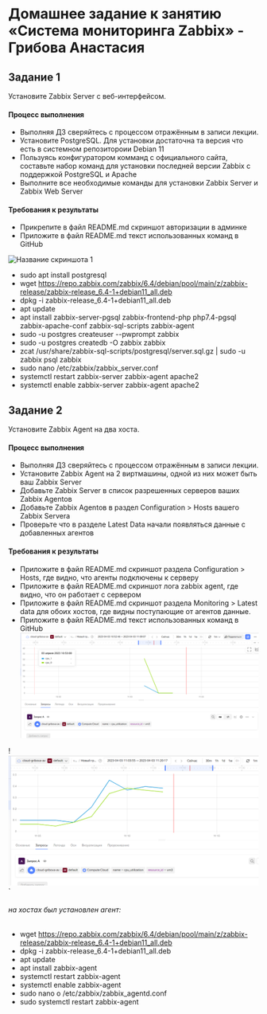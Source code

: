 # Домашнее задание к занятию «Система мониторинга Zabbix» - Грибова Анастасия


## Задание 1
Установите Zabbix Server с веб-интерфейсом.
#### Процесс выполнения
* Выполняя ДЗ сверяйтесь с процессом отражённым в записи лекции.
* Установите PostgreSQL. Для установки достаточна та версия что есть в системном репозитороии Debian 11
* Пользуясь конфигуратором комманд с официального сайта, составьте набор команд для установки последней версии Zabbix с поддержкой PostgreSQL и Apache
* Выполните все необходимые команды для установки Zabbix Server и Zabbix Web Server
#### Требования к результаты
* Прикрепите в файл README.md скриншот авторизации в админке
* Приложите в файл README.md текст использованных команд в GitHub

![Название скриншота 1](https://github.com/gribova-anastasia/zabbix-8-03/blob/b1a216638adf7d4862495479226461e59f02ea40/adminka.png)

* sudo apt install postgresql
* wget https://repo.zabbix.com/zabbix/6.4/debian/pool/main/z/zabbix-release/zabbix-release_6.4-1+debian11_all.deb
* dpkg -i zabbix-release_6.4-1+debian11_all.deb
* apt update
* apt install zabbix-server-pgsql zabbix-frontend-php php7.4-pgsql zabbix-apache-conf zabbix-sql-scripts zabbix-agent
* sudo -u postgres createuser --pwprompt zabbix
* sudo -u postgres createdb -O zabbix zabbix
* zcat /usr/share/zabbix-sql-scripts/postgresql/server.sql.gz | sudo -u zabbix psql zabbix
* sudo nano /etc/zabbix/zabbix_server.conf
* systemctl restart zabbix-server zabbix-agent apache2
* systemctl enable zabbix-server zabbix-agent apache2

## Задание 2
Установите Zabbix Agent на два хоста.
#### Процесс выполнения
* Выполняя ДЗ сверяйтесь с процессом отражённым в записи лекции.
* Установите Zabbix Agent на 2 виртмашины, одной из них может быть ваш Zabbix Server
* Добавьте Zabbix Server в список разрешенных серверов ваших Zabbix Agentов
* Добавьте Zabbix Agentов в раздел Configuration > Hosts вашего Zabbix Servera
* Проверьте что в разделе Latest Data начали появляться данные с добавленных агентов
#### Требования к результаты
* Приложите в файл README.md скриншот раздела Configuration > Hosts, где видно, что агенты подключены к серверу
* Приложите в файл README.md скриншот лога zabbix agent, где видно, что он работает с сервером
* Приложите в файл README.md скриншот раздела Monitoring > Latest data для обоих хостов, где видны поступающие от агентов данные.
* Приложите в файл README.md текст использованных команд в GitHub
![Название скриншота 1](https://github.com/gribova-anastasia/cloud_yandex-gitlab-hw/blob/d6e4cbbc8f86845e440ac5854a306da3897ce7d2/2023-04-03_110600.png)

!![Название скриншота 2](https://github.com/gribova-anastasia/cloud_yandex-gitlab-hw/blob/a93383777295287d9bc140f2e1d160a3571ed1bb/11254.png)`

###### на хостах был установлен агент:
* wget https://repo.zabbix.com/zabbix/6.4/debian/pool/main/z/zabbix-release/zabbix-release_6.4-1+debian11_all.deb
* dpkg -i zabbix-release_6.4-1+debian11_all.deb
* apt update
* apt install zabbix-agent
* systemctl restart zabbix-agent
* systemctl enable zabbix-agent
* sudo nano o /etc/zabbix/zabbix_agentd.conf
* sudo systemctl restart zabbix-agent

